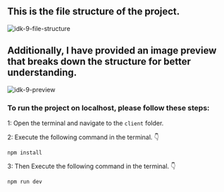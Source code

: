 ## This is the file structure of the project.

![idk-9-file-structure](https://github.com/movevirtual/idk-tailwindkit-instruction/assets/136367781/22427597-3fcd-4bdb-83fe-d31ff49e77a4)

## Additionally, I have provided an image preview that breaks down the structure for better understanding.

![idk-9-preview](https://github.com/movevirtual/idk-tailwindkit-instruction/assets/136367781/1990480f-850d-4b79-a05a-d94358f530b9)

### To run the project on localhost, please follow these steps:

1: Open the terminal and navigate to the `client` folder.

2: Execute the following command in the terminal. 👇

```
npm install
```

3: Then Execute the following command in the terminal. 👇

```
npm run dev
```
